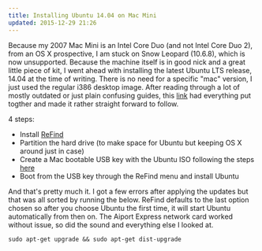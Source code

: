 ```yaml
---
title: Installing Ubuntu 14.04 on Mac Mini
updated: 2015-12-29 21:26
---
```


Because my 2007 Mac Mini is an Intel Core Duo (and not Intel Core Duo 2), from an OS X prospective, I am stuck on Snow Leopard (10.6.8), which is now unsupported. Because the machine itself is in good nick and a great little piece of kit, I went ahead with installing the latest Ubuntu LTS release, 14.04 at the time of writing. There is no need for a specific "mac" version, I just used the regular i386 desktop image.
After reading through a lot of mostly outdated or just plain confusing guides, this [link](http://www.howtogeek.com/187410/how-to-install-and-dual-boot-linux-on-a-mac/) had everything put togther and made it rather straight forward to follow.

4 steps:
- Install [ReFind](http://www.rodsbooks.com/refind/)
- Partition the hard drive (to make space for Ubuntu but keeping OS X around just in case)
- Create a Mac bootable USB key with the Ubuntu ISO following the steps [here](http://www.ubuntu.com/download/desktop/create-a-usb-stick-on-mac-osx)
- Boot from the USB key through the ReFind menu and install Ubuntu

And that's pretty much it. I got a few errors after applying the updates but that was all sorted by running the below. ReFind defaults to the last option chosen so after you choose Ubuntu the first time, it will start Ubuntu automatically from then on. The Aiport Express network card worked without issue, so did the sound and everything else I looked at.

```
sudo apt-get upgrade && sudo apt-get dist-upgrade
```
